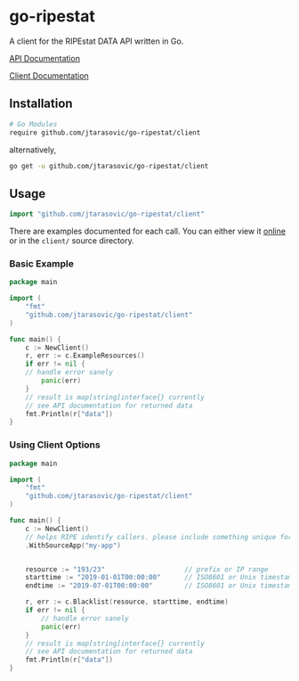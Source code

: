 # go-ripestat
A client for the RIPEstat DATA API written in Go.

[API Documentation](https://stat.ripe.net/docs/data_api)

[Client Documentation](https://godoc.org/github.com/JTarasovic/go-ripestat/client)


## Installation
```bash
# Go Modules
require github.com/jtarasovic/go-ripestat/client
```

alternatively,
```bash
go get -u github.com/jtarasovic/go-ripestat/client
```



## Usage

```go
import "github.com/jtarasovic/go-ripestat/client"
```

There are examples documented for each call. You can either view it [online](https://godoc.org/github.com/JTarasovic/go-ripestat/client) or in the `client/` source directory.



### Basic Example
```go
package main

import (
    "fmt"
    "github.com/jtarasovic/go-ripestat/client"
)

func main() {
    c := NewClient()
    r, err := c.ExampleResources()
    if err != nil {
    // handle error sanely
        panic(err)
    }
    // result is map[string]interface{} currently
    // see API documentation for returned data
    fmt.Println(r["data"])
}
```


### Using Client Options

```go
package main

import (
    "fmt"
    "github.com/jtarasovic/go-ripestat/client"
)

func main() {
    c := NewClient()
    // helps RIPE identify callers. please include something unique for you application
    .WithSourceApp("my-app")


    resource := "193/23"                    // prefix or IP range
    starttime := "2019-01-01T00:00:00"      // ISO8601 or Unix timestamp
    endtime := "2019-07-01T00:00:00"        // ISO8601 or Unix timestamp

    r, err := c.Blacklist(resource, starttime, endtime)
    if err != nil {
        // handle error sanely
        panic(err)
    }
    // result is map[string]interface{} currently
    // see API documentation for returned data
    fmt.Println(r["data"])
}
```
